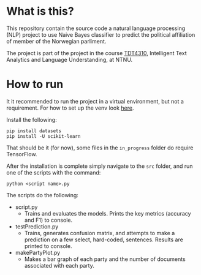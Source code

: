# What is this?

This repository contain the source code a natural language processing (NLP) project to use Naive Bayes classifier to predict the political affiliation of member of the Norwegian parliment.

The project is part of the project in the course [TDT4310](https://www.ntnu.no/studier/emner/TDT4310), Intelligent Text Analytics and Language Understanding, at NTNU.

# How to run

It it recommended to run the project in a virtual environment, but not a requirement. For how to set up the venv look [here](https://docs.python.org/3/library/venv.html).

Install the following:

```
pip install datasets
pip install -U scikit-learn
```

That should be it (for now), some files in the `in_progress` folder do require TensorFlow.

After the installation is complete simply navigate to the `src` folder, and run one of the scripts with the command:

```
python <script name>.py
```

The scripts do the following:

- script.py
  - Trains and evaluates the models. Prints the key metrics (accuracy and F1) to console.
- testPrediction.py
  - Trains, generates confusion matrix, and attempts to make a prediction on a few select, hard-coded, sentences. Results are printed to console.
- makePartyPlot.py
  - Makes a bar graph of each party and the number of documents associated with each party.
